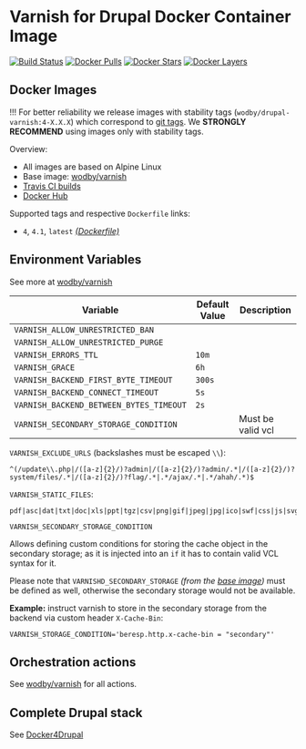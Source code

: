 # Varnish for Drupal Docker Container Image

[![Build Status](https://travis-ci.org/wodby/drupal-varnish.svg?branch=master)](https://travis-ci.org/wodby/drupal-varnish)
[![Docker Pulls](https://img.shields.io/docker/pulls/wodby/drupal-varnish.svg)](https://hub.docker.com/r/wodby/drupal-varnish)
[![Docker Stars](https://img.shields.io/docker/stars/wodby/drupal-varnish.svg)](https://hub.docker.com/r/wodby/drupal-varnish)
[![Docker Layers](https://images.microbadger.com/badges/image/wodby/drupal-varnish.svg)](https://microbadger.com/images/wodby/drupal-varnish)

## Docker Images

!!! For better reliability we release images with stability tags (`wodby/drupal-varnish:4-X.X.X`) which correspond to [git tags](https://github.com/wodby/drupal-varnish/releases). We **STRONGLY RECOMMEND** using images only with stability tags. 

Overview:

* All images are based on Alpine Linux
* Base image: [wodby/varnish](https://github.com/wodby/varnish)
* [Travis CI builds](https://travis-ci.org/wodby/drupal-varnish) 
* [Docker Hub](https://hub.docker.com/r/wodby/drupal-varnish)

Supported tags and respective `Dockerfile` links:

* `4`, `4.1`, `latest` [_(Dockerfile)_](https://github.com/wodby/drupal-varnish/tree/master/4/Dockerfile)

## Environment Variables

See more at [wodby/varnish](https://github.com/wodby/varnish)

| Variable                                | Default Value | Description       |
| --------------------------------------- | ------------- | ----------------- |
| `VARNISH_ALLOW_UNRESTRICTED_BAN`        |               |                   |
| `VARNISH_ALLOW_UNRESTRICTED_PURGE`      |               |                   |
| `VARNISH_ERRORS_TTL`                    | `10m`         |                   |
| `VARNISH_GRACE`                         | `6h`          |                   |
| `VARNISH_BACKEND_FIRST_BYTE_TIMEOUT`    | `300s`        |                   |
| `VARNISH_BACKEND_CONNECT_TIMEOUT`       | `5s`          |                   |
| `VARNISH_BACKEND_BETWEEN_BYTES_TIMEOUT` | `2s`          |                   |
| `VARNISH_SECONDARY_STORAGE_CONDITION`   |               | Must be valid vcl |

`VARNISH_EXCLUDE_URLS` (backslashes must be escaped `\\`):

```
^(/update\\.php|/([a-z]{2}/)?admin|/([a-z]{2}/)?admin/.*|/([a-z]{2}/)?system/files/.*|/([a-z]{2}/)?flag/.*|.*/ajax/.*|.*/ahah/.*)$
```

`VARNISH_STATIC_FILES`:

```
pdf|asc|dat|txt|doc|xls|ppt|tgz|csv|png|gif|jpeg|jpg|ico|swf|css|js|svg
```

`VARNISH_SECONDARY_STORAGE_CONDITION`

Allows defining custom conditions for storing the cache object in the secondary 
storage; as it is injected into an `if` it has to contain valid VCL syntax for it.

Please note that `VARNISHD_SECONDARY_STORAGE` _(from the [base image](https://github.com/wodby/varnish))_
 must be defined as well, otherwise the secondary storage would not be available.

**Example:** instruct varnish to store in the secondary storage from the backend
via custom header `X-Cache-Bin`:

`VARNISH_STORAGE_CONDITION='beresp.http.x-cache-bin = "secondary"'`

## Orchestration actions

See [wodby/varnish](https://github.com/wodby/varnish) for all actions.

## Complete Drupal stack

See [Docker4Drupal](https://github.com/wodby/docker4drupal)
